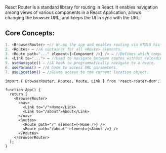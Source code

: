 
React Router is a standard library for routing in React. It enables navigation among views of various components in a React Application, 
allows changing the browser URL, and keeps the UI in sync with the URL.

## Core Concepts:

```ts
1. <BrowserRouter> –// Wraps the app and enables routing via HTML5 history API.
2. <Routes> – //A container for all <Route> elements.
3. <Route path="..." element={<Component />} /> – //Defines which component should render for a specific path.
4. <Link to="..."> – //Used to navigate between routes without reloading the page.
5. useNavigate() – //A hook to programmatically navigate to a route.
6. useParams() – //A hook to access URL parameters.
7. useLocation() – //Gives access to the current location object.
```

```tsx
import { BrowserRouter, Routes, Route, Link } from 'react-router-dom';

function App() {
  return (
    <BrowserRouter>
      <nav>
        <Link to="/">Home</Link>
        <Link to="/about">About</Link>
      </nav>
      <Routes>
        <Route path="/" element={<Home />} />
        <Route path="/about" element={<About />} />
      </Routes>
    </BrowserRouter>
  );
}
```
